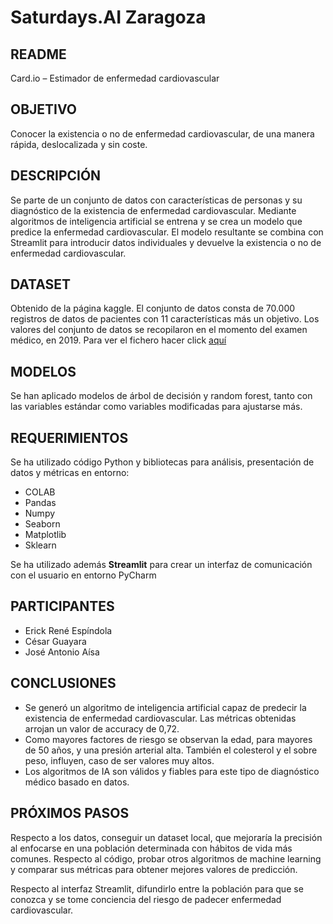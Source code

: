 # Saturdays.AI Zaragoza

## README

Card.io – Estimador de enfermedad cardiovascular

## OBJETIVO

Conocer la existencia o no de enfermedad cardiovascular, de una manera rápida, deslocalizada y sin coste.

## DESCRIPCIÓN

Se parte de un conjunto de datos con características de personas y su diagnóstico de la existencia de enfermedad cardiovascular. Mediante algoritmos de inteligencia artificial se entrena y se crea un modelo que predice la enfermedad cardiovascular. El modelo resultante se combina con Streamlit para introducir datos individuales y devuelve la existencia o no de enfermedad cardiovascular.

## DATASET

Obtenido de la página kaggle. El conjunto de datos consta de 70.000 registros de datos de pacientes con 11 características más un objetivo.
Los valores del conjunto de datos se recopilaron en el momento del examen médico, en 2019.
Para ver el fichero hacer click [aquí](https://www.kaggle.com/sulianova/cardiovascular-disease-dataset)

## MODELOS

Se han aplicado modelos de árbol de decisión y random forest, tanto con las variables estándar como variables modificadas para ajustarse más.

## REQUERIMIENTOS

Se ha utilizado código Python y bibliotecas para análisis, presentación de datos y métricas en entorno:

* COLAB
* Pandas
* Numpy
* Seaborn
* Matplotlib
* Sklearn

Se ha utilizado además **Streamlit** para crear un interfaz de comunicación con el usuario en entorno PyCharm

## PARTICIPANTES

* Erick René Espíndola
* César Guayara
* José Antonio Aísa

## CONCLUSIONES

* Se generó un algoritmo de inteligencia artificial capaz de predecir la existencia de enfermedad cardiovascular. Las métricas obtenidas arrojan un valor de accuracy de 0,72.
* Como mayores factores de riesgo se observan la edad, para mayores de 50 años, y una presión arterial alta. También el colesterol y el sobre peso, influyen, caso de ser valores muy altos.
* Los algoritmos de IA son válidos y fiables para este tipo de diagnóstico médico basado en datos.

## PRÓXIMOS PASOS

Respecto a los datos, conseguir un dataset local, que mejoraría la precisión al enfocarse en una población determinada con hábitos de vida más comunes.
Respecto al código, probar otros algoritmos de machine learning y comparar sus métricas para obtener mejores valores de predicción.

Respecto al interfaz Streamlit, difundirlo entre la población para que se conozca y se tome conciencia del riesgo de padecer enfermedad cardiovascular.
